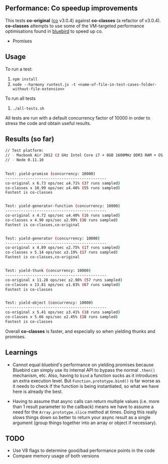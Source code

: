 ## Performance: Co speedup improvements

This tests **co-original** ([co](https://github.com/visionmedia/co) v3.0.4) against **co-classes** (a refactor of v3.0.4). **co-classes** attempts to use some of the VM-targeted performance optimisations found in [bluebird](https://github.com/petkaantonov/bluebird) to speed up co.

* Promises

## Usage

To run a test:

1. `npm install`
1. `node --harmony runtest.js -t <name-of-file-in-test-cases-folder-without-file-extension>`

To run all tests

1. `./all-tests.sh`

All tests are run with a default concurrency factor of 10000 in order to stress the code and obtain useful results.

## Results (so far)

```bash
// Test platform:
// - Macbook Air 2012 (2 GHz Intel Core i7 + 8GB 1600MHz DDR3 RAM + OS X 10.9 (13A603)) 
// - Node 0.11.10
 

Test: yield-promise (concurrency: 10000)
---------------------------------------------
co-original x 6.73 ops/sec ±4.71% (37 runs sampled)
co-classes x 10.99 ops/sec ±4.46% (55 runs sampled)
Fastest is co-classes


Test: yield-generator-function (concurrency: 10000)
---------------------------------------------
co-original x 4.72 ops/sec ±4.40% (16 runs sampled)
co-classes x 4.90 ops/sec ±2.99% (16 runs sampled)
Fastest is co-classes,co-original


Test: yield-generator (concurrency: 10000)
---------------------------------------------
co-original x 4.89 ops/sec ±2.75% (17 runs sampled)
co-classes x 5.14 ops/sec ±3.19% (17 runs sampled)
Fastest is co-classes,co-original


Test: yield-thunk (concurrency: 10000)
---------------------------------------------
co-original x 11.28 ops/sec ±2.98% (57 runs sampled)
co-classes x 13.81 ops/sec ±1.83% (67 runs sampled)
Fastest is co-classes


Test: yield-object (concurrency: 10000)
---------------------------------------------
co-original x 5.41 ops/sec ±3.41% (18 runs sampled)
co-classes x 5.66 ops/sec ±2.45% (18 runs sampled)
Fastest is co-classes
```

Overall **co-classes** is faster, and especially so when yielding thunks and promises.

## Learnings

* Cannot equal bluebird's performance on yielding promises because Bluebird can simply use its internal API to bypass the normal `.then()` mechanism, etc. Also, having to `bind` a function sucks as it introduces an extra execution level. But `Function.prototype.bind()` is far worse as it needs to check if the function is being instantiated, so what we have here is already the best.

* Having to assume that async calls can return multiple values (i.e. more than 1 result parameter to the callback) means we have to assume a need for the `Array.prototype.slice` method at times. Doing this really slows things down so better to return your async result as a single argument (group things together into an array or object if necessary).


## TODO

* Use V8 flags to determine good/bad performance points in the code
* Compare memory usage of both versions




